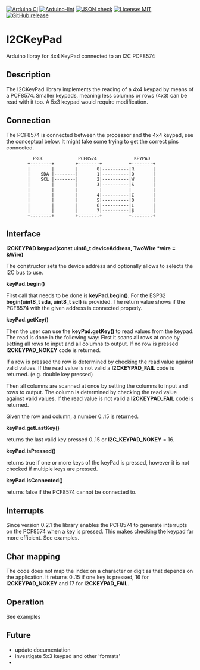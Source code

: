 
[![Arduino CI](https://github.com/RobTillaart/I2CKeyPad/workflows/Arduino%20CI/badge.svg)](https://github.com/marketplace/actions/arduino_ci)
[![Arduino-lint](https://github.com/RobTillaart/I2CKeyPad/actions/workflows/arduino-lint.yml/badge.svg)](https://github.com/RobTillaart/I2CKeyPad/actions/workflows/arduino-lint.yml)
[![JSON check](https://github.com/RobTillaart/I2CKeyPad/actions/workflows/jsoncheck.yml/badge.svg)](https://github.com/RobTillaart/I2CKeyPad/actions/workflows/jsoncheck.yml)
[![License: MIT](https://img.shields.io/badge/license-MIT-green.svg)](https://github.com/RobTillaart/I2CKeyPad/blob/master/LICENSE)
[![GitHub release](https://img.shields.io/github/release/RobTillaart/I2CKeyPad.svg?maxAge=3600)](https://github.com/RobTillaart/I2CKeyPad/releases)


# I2CKeyPad

Arduino libray for 4x4 KeyPad connected to an I2C PCF8574 


## Description

The I2CKeyPad library implements the reading of a 4x4 keypad by means of a PCF8574.
Smaller keypads, meaning less columns or rows (4x3) can be read with it too.
A 5x3 keypad would require modification.


## Connection

The PCF8574 is connected between the processor and the 4x4 keypad, see the conceptual
below. It might take some trying to get the correct pins connected.

```
          PROC             PCF8574              KEYPAD
        +--------+        +--------+          +--------+
        |        |        |       0|----------|R       |
        |    SDA |--------|       1|----------|O       |
        |    SCL |--------|       2|----------|W       |
        |        |        |       3|----------|S       |
        |        |        |        |          |        |
        |        |        |       4|----------|C       |
        |        |        |       5|----------|O       |
        |        |        |       6|----------|L       |
        |        |        |       7|----------|S       |
        +--------+        +--------+          +--------+ 
```


## Interface

**I2CKEYPAD keypad(const uint8_t deviceAddress, TwoWire \*wire = &Wire)**

The constructor sets the device address and optionally 
allows to selects the I2C bus to use.

**keyPad.begin()**

First call that needs to be done is **keyPad.begin()**. 
For the ESP32 **begin(uint8_t sda, uint8_t scl)** is provided.
The return value shows if the PCF8574 with the given address is connected properly.

**keyPad.getKey()**

Then the user can use the **keyPad.getKey()** to read values from the keypad.
The read is done in the following way:
First it scans all rows at once by setting all rows to input and all columns to output.
If no row is pressed **I2CKEYPAD_NOKEY** code is returned.

If a row is pressed the row is determined by checking the read value against valid values.
If the read value is not valid a **I2CKEYPAD_FAIL** code is returned. 
(e.g. double key pressed)

Then all columns are scanned at once by setting the columns to input and rows to output.
The column is determined by checking the read value against valid values.
If the read value is not valid a **I2CKEYPAD_FAIL** code is returned.

Given the row and column, a number 0..15 is returned.

**keyPad.getLastKey()**

returns the last valid key pressed 0..15 or **I2C_KEYPAD_NOKEY** = 16.

**keyPad.isPressed()**

returns true if one or more keys of the keyPad is pressed, 
however it is not checked if multiple keys are pressed.

**keyPad.isConnected()**

returns false if the PCF8574 cannot be connected to.


## Interrupts

Since version 0.2.1 the library enables the PCF8574 to generate interrupts on the PCF8574 when a key is pressed. 
This makes checking the keypad far more efficient. 
See examples.


## Char mapping

The code does not map the index on a character or digit as that depends on the application.
It returns 0..15 if one key is pressed, 16 for **I2CKEYPAD_NOKEY** and 17 for **I2CKEYPAD_FAIL**.


## Operation

See examples


## Future

- update documentation
- investigate 5x3 keypad and other 'formats'
- 
